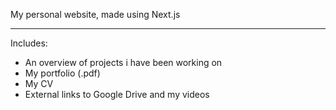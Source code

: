 My personal website, made using Next.js

___

Includes:
- An overview of projects i have been working on
- My portfolio (.pdf)
- My CV
- External links to Google Drive and my videos
